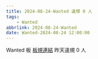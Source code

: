 ```yaml
---
title: 2024-08-24-Wanted 違規 0 人
tags:
    - Wanted
abbrlink: 2024-08-24-Wanted
date: Wanted-2024-08-24 12:00:00
---
```

Wanted 板 [板規連結](https://www.ptt.cc/bbs/Wanted/M.1608829773.A.D3B.html)
昨天違規 0 人
